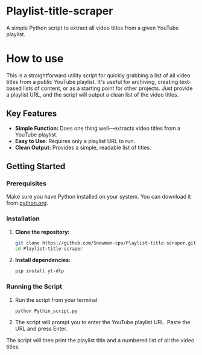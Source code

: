 # Playlist-title-scraper
A simple Python script to extract all video titles from a given YouTube playlist.

# How to use
This is a straightforward utility script for quickly grabbing a list of all video titles from a public YouTube playlist. It's useful for archiving, creating text-based lists of content, or as a starting point for other projects. Just provide a playlist URL, and the script will output a clean list of the video titles.

## Key Features

*   **Simple Function:** Does one thing well—extracts video titles from a YouTube playlist.
*   **Easy to Use:** Requires only a playlist URL to run.
*   **Clean Output:** Provides a simple, readable list of titles.

## Getting Started

### Prerequisites

Make sure you have Python installed on your system. You can download it from [python.org](https://www.python.org/downloads/).

### Installation

1.  **Clone the repository:**
    ```bash
    git clone https://github.com/Snowman-cpu/Playlist-title-scraper.git
    cd Playlist-title-scraper
    ```

2.  **Install dependencies:**
    ```bash
    pip install yt-dlp
    ```

### Running the Script

1.  Run the script from your terminal:
    ```bash
    python Pythin_script.py
    ```

2.  The script will prompt you to enter the YouTube playlist URL. Paste the URL and press Enter.

The script will then print the playlist title and a numbered list of all the video titles.
